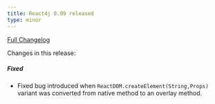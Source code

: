 ```yaml
---
title: React4j 0.09 released
type: minor
---
```


[Full Changelog](https://github.com/react4j/react4j/compare/v0.08...v0.09)

Changes in this release:

##### Fixed
* Fixed bug introduced when `ReactDOM.createElement(String,Props)` variant was converted from native method
  to an overlay method.
